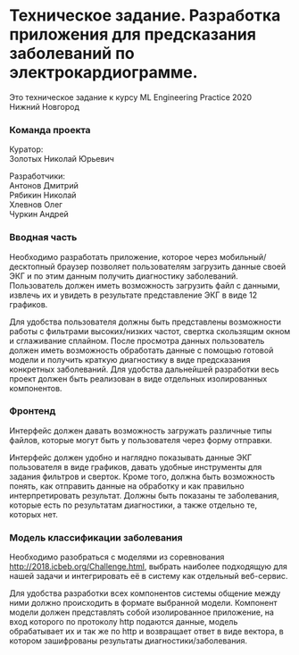 # Техническое задание. Разработка приложения для предсказания заболеваний по электрокардиограмме.

Это техническое задание к курсу ML Engineering Practice 2020  
Нижний Новгород

### Команда проекта

Куратор:  
Золотых Николай Юрьевич  
  
Разработчики:  
Антонов Дмитрий  
Рябикин Николай  
Хлевнов Олег  
Чуркин Андрей  

### Вводная часть
Необходимо разработать приложение, которое через мобильный/десктопный браузер позволяет пользователям загрузить данные своей ЭКГ и по этим данным получить диагностику заболеваний. Пользователь должен иметь возможность загрузить файл с данными, извлечь их и увидеть в результате представление ЭКГ в виде 12 графиков.  

Для удобства пользователя должны быть представлены возможности работы с фильтрами высоких/низких частот, свертка скользящим окном и сглаживание сплайном. После просмотра данных пользователь должен иметь возможность обработать данные с помощью готовой модели и получить краткую диагностику в виде предсказания конкретных заболеваний. Для удобства дальнейшей разработки весь проект должен быть реализован в виде отдельных изолированных компонентов.

### Фронтенд
Интерфейс должен давать возможность загружать различные типы файлов, которые могут быть у пользователя через форму отправки.  

Интерфейс должен удобно и наглядно показывать данные ЭКГ пользователя в виде графиков, давать удобные инструменты для задания фильтров и сверток. Кроме того, должна быть возможность понять, как отправить данные на обработку и как правильно интерпретировать результат. Должны быть показаны те заболевания, которые есть по результатам диагностики, а также отдельно те, которых нет.

### Модель классификации заболевания
Необходимо разобраться с моделями из соревнования http://2018.icbeb.org/Challenge.html, выбрать наиболее подходящую для нашей задачи и интегрировать её в систему как отдельный веб-сервис.  

Для удобства разработки всех компонентов системы общение между ними должно происходить в формате выбранной модели. Компонент модели должен представлять собой изолированное приложение, на вход которого по протоколу http подаются данные, модель обрабатывает их и так же по http и возвращает ответ в виде вектора, в котором зашифрованы результаты диагностики/заболевания.


